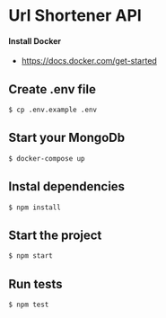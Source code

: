 # Url Shortener API

#### Install Docker

- https://docs.docker.com/get-started

## Create .env file
```bash
$ cp .env.example .env
```

## Start your MongoDb
```bash
$ docker-compose up
```

## Instal dependencies
```bash
$ npm install
```

## Start the project
```bash
$ npm start
```

## Run tests
```bash
$ npm test
```